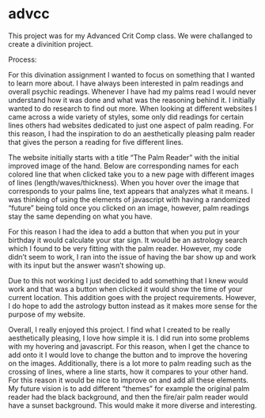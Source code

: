 # advcc 

This project was for my Advanced Crit Comp class. We were challanged to create a divinition project. 

Process: 

For this divination assignment I wanted to focus on something that I wanted to learn more about. I have always been interested in palm readings and overall psychic readings. Whenever I have had my palms read I would never understand how it was done and what was the reasoning behind it. I initially wanted to do research to find out more. When looking at different websites I came across a wide variety of styles, some only did readings for certain lines others had websites dedicated to just one aspect of palm reading. For this reason, I had the inspiration to do an aesthetically pleasing palm reader that gives the person a reading for five different lines. 


The website initially starts with a title “The Palm Reader” with the initial improved image of the hand. Below are corresponding names for each colored line that when clicked take you to a new page with different images of lines (length/waves/thickness). When you hover over the image that corresponds to your palms line, text appears that analyzes what it means. I was thinking of using the elements of javascript with having a randomized “future” being told once you clicked on an image, however, palm readings stay the same depending on what you have. 

For this reason I had the idea to add a button that when you put in your birthday it would calculate your star sign. It would be an astrology search which I found to be very fitting with the palm reader. However, my code didn’t seem to work, I ran into the issue of having the bar show up and work with its input but the answer wasn’t showing up. 

Due to this not working I just decided to add something that I knew would work and that was a button when clicked it would show the time of your current location. This addition goes with the project requirements. However, I do hope to add the astrology button instead as it makes more sense for the purpose of my website. 

Overall, I really enjoyed this project. I find what I created to be really aesthetically pleasing, I love how simple it is. I did run into some problems with my hovering and javascript. For this reason, when I get the chance to add onto it I would love to change the button and to improve the hovering on the images. Additionally, there is a lot more to palm reading such as the crossing of lines, where a line starts, how it compares to your other hand. For this reason it would be nice to improve on and add all these elements. My future vision is to add different “themes” for example the original palm reader had the black background, and then the fire/air palm reader would have a sunset background. This would make it more diverse and interesting. 
